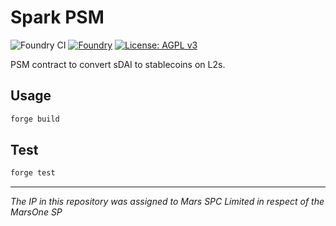 # Spark PSM

![Foundry CI](https://github.com/mars-foundation/spark-psm/actions/workflows/ci.yml/badge.svg)
[![Foundry][foundry-badge]][foundry]
[![License: AGPL v3](https://img.shields.io/badge/License-AGPL%20v3-blue.svg)](https://github.com/mars-foundation/spark-psm/blob/master/LICENSE)

[foundry]: https://getfoundry.sh/
[foundry-badge]: https://img.shields.io/badge/Built%20with-Foundry-FFDB1C.svg

PSM contract to convert sDAI to stablecoins on L2s.

## Usage

```bash
forge build
```

## Test

```bash
forge test
```

***
*The IP in this repository was assigned to Mars SPC Limited in respect of the MarsOne SP*
